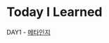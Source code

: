 # Today I Learned

DAY1 - [메타인지](https://github.com/Shaa-code/Today-I-Learned/blob/main/Learned%20From%20CodeStates/Day1.md)
